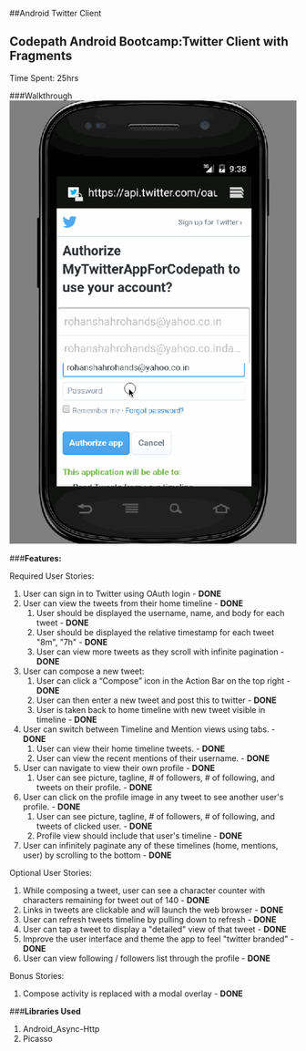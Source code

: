 ##Android Twitter Client
## Codepath Android Bootcamp:Twitter Client with Fragments

Time Spent: 25hrs

###Walkthrough
![Twitter Client](TwitterFragmentDemo.gif)

###**Features:**

Required User Stories:
  1. User can sign in to Twitter using OAuth login - **DONE**
  2. User can view the tweets from their home timeline - **DONE**
      1. User should be displayed the username, name, and body for each tweet - **DONE**
      2. User should be displayed the relative timestamp for each tweet "8m", "7h" - **DONE**
      3. User can view more tweets as they scroll with infinite pagination - **DONE**
  3. User can compose a new tweet: 
      1. User can click a “Compose” icon in the Action Bar on the top right - **DONE**
      2. User can then enter a new tweet and post this to twitter - **DONE**
      3. User is taken back to home timeline with new tweet visible in timeline - **DONE**
  4. User can switch between Timeline and Mention views using tabs. - **DONE**
      1. User can view their home timeline tweets. - **DONE**
      2. User can view the recent mentions of their username. - **DONE**
  5. User can navigate to view their own profile - **DONE**
      1. User can see picture, tagline, # of followers, # of following, and tweets on their profile. - **DONE**
  6. User can click on the profile image in any tweet to see another user's profile. - **DONE**
      1. User can see picture, tagline, # of followers, # of following, and tweets of clicked user. - **DONE**
      2. Profile view should include that user's timeline - **DONE**
  7. User can infinitely paginate any of these timelines (home, mentions, user) by scrolling to the bottom - **DONE**

Optional User Stories:
  1. While composing a tweet, user can see a character counter with characters remaining for tweet out of 140 - **DONE**
  2. Links in tweets are clickable and will launch the web browser - **DONE**
  3. User can refresh tweets timeline by pulling down to refresh - **DONE**
  4. User can tap a tweet to display a "detailed" view of that tweet - **DONE**
  5. Improve the user interface and theme the app to feel "twitter branded" - **DONE**
  6. User can view following / followers list through the profile - **DONE**
 
Bonus Stories:
  1. Compose activity is replaced with a modal overlay - **DONE**
  
###**Libraries Used**
  1. Android_Async-Http
  2. Picasso
